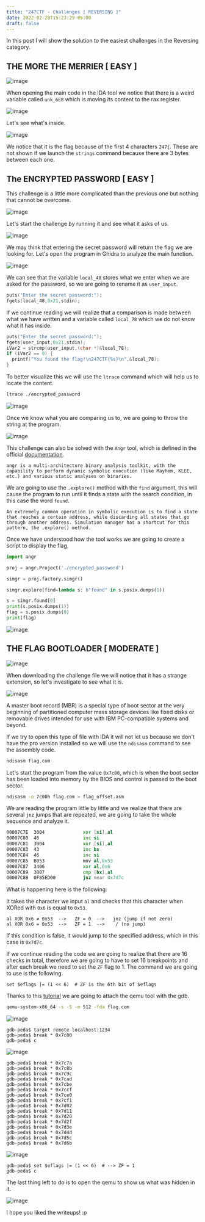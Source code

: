 ```yaml
---
title: "247CTF - Challenges [ REVERSING ]"
date: 2022-02-28T15:23:29-05:00
draft: false
---
```


In this post I will show the solution to the easiest challenges in the Reversing category.

## __THE MORE THE MERRIER [ EASY ]__

![image](https://user-images.githubusercontent.com/88755387/156053671-4bb25f34-3f03-4ec0-b54a-a356cde535d8.png)

When opening the main code in the IDA tool we notice that there is a weird variable called `unk_6E8` which is moving its content to the rax register.

![image](https://user-images.githubusercontent.com/88755387/156054315-fbe42ef0-2129-40f4-92fe-f53a9083eae2.png)

Let's see what's inside.

![image](https://user-images.githubusercontent.com/88755387/156055740-72794539-6db7-4e4a-ab02-49537b0d6ced.png)

We notice that it is the flag because of the first 4 characters `247{`. These are not shown if we launch the `strings` command because there are 3 bytes between each one.

## __The ENCRYPTED PASSWORD [ EASY ]__

This challenge is a little more complicated than the previous one but nothing that cannot be overcome.

![image](https://user-images.githubusercontent.com/88755387/156056808-72f45c8c-3e34-4b2e-a73d-c5c4062c8008.png)

Let's start the challenge by running it and see what it asks of us.

![image](https://user-images.githubusercontent.com/88755387/156058151-5861690d-2fe6-42b9-a5c3-83a9c44960e4.png)

We may think that entering the secret password will return the flag we are looking for. Let's open the program in Ghidra to analyze the main function.

![image](https://user-images.githubusercontent.com/88755387/156058929-f599dbf5-247b-4351-8f20-629610e724aa.png)

We can see that the variable `local_48` stores what we enter when we are asked for the password, so we are going to rename it as `user_input`.

```c
puts("Enter the secret password:");   
fgets(local_48,0x21,stdin);
```

If we continue reading we will realize that a comparison is made between what we have written and a variable called `local_78` which we do not know what it has inside.

```c
puts("Enter the secret password:");   
fgets(user_input,0x21,stdin);   
iVar2 = strcmp(user_input,(char *)&local_78);   
if (iVar2 == 0) {     
  printf("You found the flag!\n247CTF{%s}\n",&local_78);   
}
```

To better visualize this we will use the `ltrace` command which will help us to locate the content.

```bash
ltrace ./encrypted_password
```

![image](https://user-images.githubusercontent.com/88755387/156066637-c5f789b3-5dba-429b-b05c-265340b43031.png)

Once we know what you are comparing us to, we are going to throw the string at the program.

![image](https://user-images.githubusercontent.com/88755387/156066770-0107286d-d7fc-4f21-b77a-c8f6daea96a7.png)

This challenge can also be solved with the `Angr` tool, which is defined in the official [documentation](https://docs.angr.io/).

```
angr is a multi-architecture binary analysis toolkit, with the capability to perform dynamic symbolic execution (like Mayhem, KLEE, etc.) and various static analyses on binaries.
```
We are going to use the `.explore()` method with the `find` argument, this will cause the program to run until it finds a state with the search condition, in this case the word `found`.

```
An extremely common operation in symbolic execution is to find a state that reaches a certain address, while discarding all states that go through another address. Simulation manager has a shortcut for this pattern, the .explore() method.
```
Once we have understood how the tool works we are going to create a script to display the flag.

```python
import angr

proj = angr.Project('./encrypted_password')

simgr = proj.factory.simgr()

simgr.explore(find=lambda s: b"found" in s.posix.dumps(1))

s = simgr.found[0]
print(s.posix.dumps(1))
flag = s.posix.dumps(0)
print(flag)
```

![image](https://user-images.githubusercontent.com/88755387/156066898-14fa8fc0-43e3-4a3b-a838-53c38779eabb.png)

## __THE FLAG BOOTLOADER [ MODERATE ]__

![image](https://user-images.githubusercontent.com/88755387/156239595-60f7717d-2bb5-40cf-80bb-230a95df7f01.png)


When downloading the challenge file we will notice that it has a strange extension, so let's investigate to see what it is.

![image](https://user-images.githubusercontent.com/88755387/156219376-87513f98-ffff-46c7-aa9f-5ad55894f7ec.png)

A master boot record (MBR) is a special type of boot sector at the very beginning of partitioned computer mass storage devices like fixed disks or removable drives intended for use with IBM PC-compatible systems and beyond.

If we try to open this type of file with IDA it will not let us because we don't have the pro version installed so we will use the `ndisasm` command to see the assembly code.

```bash
ndisasm flag.com
```

Let's start the program from the value `0x7c00`, which is when the boot sector has been loaded into memory by the BIOS and control is passed to the boot sector.

```bash
ndisasm -o 7c00h flag.com > flag_offset.asm
```

We are reading the program little by little and we realize that there are several `jnz` jumps that are repeated, we are going to take the whole sequence and analyze it.

```asm
00007C7E  3004              xor [si],al
00007C80  46                inc si
00007C81  3004              xor [si],al
00007C83  43                inc bx
00007C84  46                inc si
00007C85  B053              mov al,0x53
00007C87  3406              xor al,0x6
00007C89  3807              cmp [bx],al
00007C8B  0F85ED00          jnz near 0x7d7c
```

What is happening here is the following:

It takes the character we input `al` and checks that this character when XORed with `0x6` is equal to `0x53`.

```
al XOR 0x6 ≠ 0x53  -->   ZF = 0  -->   jnz (jump if not zero)
al XOR 0x6 = 0x53  -->   ZF = 1  -->    / (no jump)
```

If this condition is false, it would jump to the specified address, which in this case is `0x7d7c`.

If we continue reading the code we are going to realize that there are 16 checks in total, therefore we are going to have to set 16 breakpoints and after each break we need to set the `ZF` flag to 1. The command we are going to use is the following.

```
set $eflags |= (1 << 6)  # ZF is the 6th bit of $eflags
```

Thanks to this [tutorial](https://rwmj.wordpress.com/2011/10/12/tip-debugging-the-early-boot-process-with-qemu-and-gdb/) we are going to attach the qemu tool with the gdb.

```bash
qemu-system-x86_64 -s -S -m 512 -fda flag.com
```

![image](https://user-images.githubusercontent.com/88755387/156226785-d82e4c7b-8c7b-446e-af2d-5977275f5786.png)

```
gdb-peda$ target remote localhost:1234
gdb-peda$ break * 0x7c00
gdb-peda$ c
```

![image](https://user-images.githubusercontent.com/88755387/156227136-5919e905-d2f4-4142-897b-f3b8a4ce90e5.png)

```
gdb-peda$ break * 0x7c7a
gdb-peda$ break * 0x7c8b
gdb-peda$ break * 0x7c9c
gdb-peda$ break * 0x7cad
gdb-peda$ break * 0x7cbe
gdb-peda$ break * 0x7ccf
gdb-peda$ break * 0x7ce0
gdb-peda$ break * 0x7cf1
gdb-peda$ break * 0x7d02
gdb-peda$ break * 0x7d11
gdb-peda$ break * 0x7d20
gdb-peda$ break * 0x7d2f
gdb-peda$ break * 0x7d3e
gdb-peda$ break * 0x7d4d
gdb-peda$ break * 0x7d5c
gdb-peda$ break * 0x7d6b
```

![image](https://user-images.githubusercontent.com/88755387/156228248-55f7b76d-b36c-4657-b147-7aba36cdf983.png)

```
gdb-peda$ set $eflags |= (1 << 6)  # --> ZF = 1
gdb-peda$ c
```

The last thing left to do is to open the qemu to show us what was hidden in it.

![image](https://user-images.githubusercontent.com/88755387/156228743-d0d6834c-e51a-4654-89a4-73e66fc85d40.png)

I hope you liked the writeups! :p








